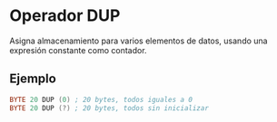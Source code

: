 # Operador DUP

Asigna almacenamiento para varios elementos de datos, usando una expresión constante como contador.

## Ejemplo

```asm
BYTE 20 DUP (0) ; 20 bytes, todos iguales a 0
BYTE 20 DUP (?) ; 20 bytes, todos sin inicializar
```
